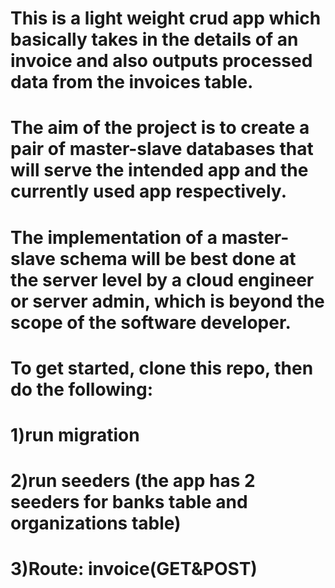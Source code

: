 # This is a light weight crud app which basically takes in the details of an invoice and also outputs processed data from the invoices table.
# The aim of the project is to create a pair of master-slave databases that will serve the intended app and the currently used app respectively.
# The implementation of a master-slave schema will be best done at the server level by a cloud engineer or server admin, which is beyond the scope of the software developer.
# To get started, clone this repo, then do the following:
# 1)run migration
# 2)run seeders (the app has 2 seeders for banks table and organizations table)
# 3)Route: invoice(GET&POST)
